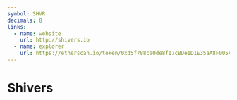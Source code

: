 ```yaml
---
symbol: SHVR
decimals: 8
links:
  - name: website
    url: http://shivers.io
  - name: explorer
    url: https://etherscan.io/token/0xd5f788ca0de8f17cBDe1D1E35aA8F005A87fa00b
---
```


# Shivers

